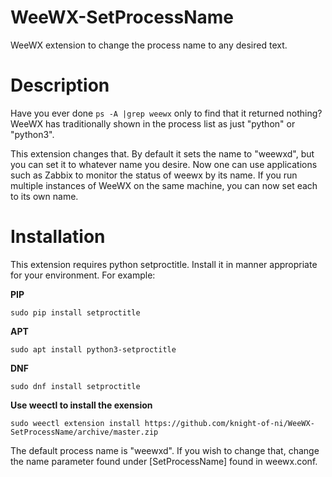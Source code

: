# WeeWX-SetProcessName
WeeWX extension to change the process name to any desired text.

# Description
Have you ever done `ps -A |grep weewx` only to find that it returned nothing?  WeeWX has traditionally shown in the process list as just "python" or "python3".

This extension changes that. By default it sets the name to "weewxd", but you can set it to whatever name you desire. Now one can use applications such as Zabbix to monitor the status of weewx by its name.  If you run multiple instances of WeeWX on the same machine, you can now set each to its own name.

# Installation
This extension requires python setproctitle. Install it in manner appropriate for your environment. For example:

**PIP**
```
sudo pip install setproctitle
```
**APT**
```
sudo apt install python3-setproctitle
```
**DNF**
```
sudo dnf install setproctitle
```

**Use weectl to install the exension**
```
sudo weectl extension install https://github.com/knight-of-ni/WeeWX-SetProcessName/archive/master.zip
```
The default process name is "weewxd". If you wish to change that, change the name parameter found under [SetProcessName] found in weewx.conf.

